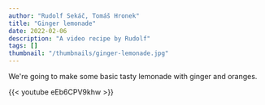 ```yaml
---
author: "Rudolf Sekáč, Tomáš Hronek"
title: "Ginger lemonade"
date: 2022-02-06
description: "A video recipe by Rudolf"
tags: []
thumbnail: "/thumbnails/ginger-lemonade.jpg"
---
```

We're going to make some basic tasty lemonade with ginger and oranges.

{{< youtube eEb6CPV9khw >}}
